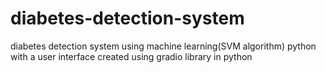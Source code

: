 # diabetes-detection-system
diabetes detection system using machine learning(SVM algorithm) python with a user interface created using gradio library in python

